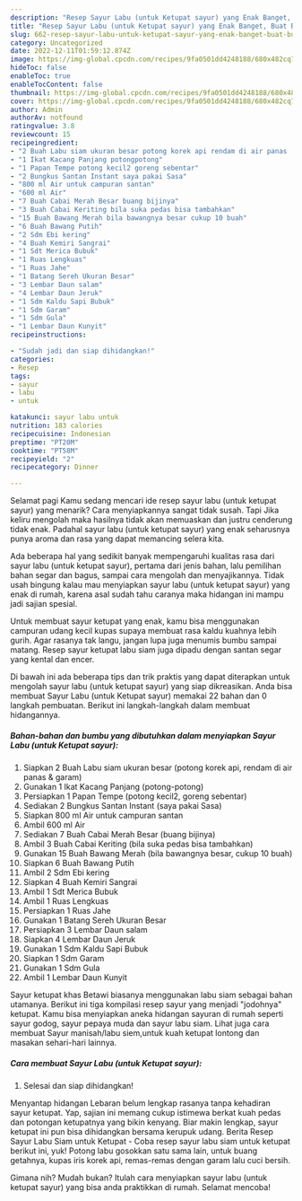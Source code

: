 ```yaml
---
description: "Resep Sayur Labu (untuk Ketupat sayur) yang Enak Banget, Buat Buka Puasa}"
title: "Resep Sayur Labu (untuk Ketupat sayur) yang Enak Banget, Buat Buka Puasa}"
slug: 662-resep-sayur-labu-untuk-ketupat-sayur-yang-enak-banget-buat-buka-puasa
category: Uncategorized
date: 2022-12-11T01:59:12.874Z
image: https://img-global.cpcdn.com/recipes/9fa0501dd4248188/680x482cq70/sayur-labu-untuk-ketupat-sayur-foto-resep-utama.jpg
hideToc: false
enableToc: true
enableTocContent: false
thumbnail: https://img-global.cpcdn.com/recipes/9fa0501dd4248188/680x482cq70/sayur-labu-untuk-ketupat-sayur-foto-resep-utama.jpg
cover: https://img-global.cpcdn.com/recipes/9fa0501dd4248188/680x482cq70/sayur-labu-untuk-ketupat-sayur-foto-resep-utama.jpg
author: Admin
authorAv: notfound
ratingvalue: 3.8
reviewcount: 15
recipeingredient:
- "2 Buah Labu siam ukuran besar potong korek api rendam di air panas  garam"
- "1 Ikat Kacang Panjang potongpotong"
- "1 Papan Tempe potong kecil2 goreng sebentar"
- "2 Bungkus Santan Instant saya pakai Sasa"
- "800 ml Air untuk campuran santan"
- "600 ml Air"
- "7 Buah Cabai Merah Besar buang bijinya"
- "3 Buah Cabai Keriting bila suka pedas bisa tambahkan"
- "15 Buah Bawang Merah bila bawangnya besar cukup 10 buah"
- "6 Buah Bawang Putih"
- "2 Sdm Ebi kering"
- "4 Buah Kemiri Sangrai"
- "1 Sdt Merica Bubuk"
- "1 Ruas Lengkuas"
- "1 Ruas Jahe"
- "1 Batang Sereh Ukuran Besar"
- "3 Lembar Daun salam"
- "4 Lembar Daun Jeruk"
- "1 Sdm Kaldu Sapi Bubuk"
- "1 Sdm Garam"
- "1 Sdm Gula"
- "1 Lembar Daun Kunyit"
recipeinstructions:

- "Sudah jadi dan siap dihidangkan!"
categories:
- Resep
tags:
- sayur
- labu
- untuk

katakunci: sayur labu untuk 
nutrition: 183 calories
recipecuisine: Indonesian
preptime: "PT20M"
cooktime: "PT58M"
recipeyield: "2"
recipecategory: Dinner

---
```



Selamat pagi Kamu sedang mencari ide resep sayur labu (untuk ketupat sayur) yang menarik? Cara menyiapkannya sangat tidak susah. Tapi Jika keliru mengolah maka hasilnya tidak akan memuaskan dan justru cenderung tidak enak. Padahal sayur labu (untuk ketupat sayur) yang enak seharusnya punya aroma dan rasa yang dapat memancing selera kita.


Ada beberapa hal yang sedikit banyak mempengaruhi kualitas rasa dari sayur labu (untuk ketupat sayur), pertama dari jenis bahan, lalu pemilihan bahan segar dan bagus, sampai cara mengolah dan menyajikannya. Tidak usah bingung kalau mau menyiapkan sayur labu (untuk ketupat sayur) yang enak di rumah, karena asal sudah tahu caranya maka hidangan ini mampu jadi sajian spesial.

Untuk membuat sayur ketupat yang enak, kamu bisa menggunakan campuran udang kecil kupas supaya membuat rasa kaldu kuahnya lebih gurih. Agar rasanya tak langu, jangan lupa juga menumis bumbu sampai matang. Resep sayur ketupat labu siam juga dipadu dengan santan segar yang kental dan encer.


Di bawah ini ada beberapa tips dan trik praktis yang dapat diterapkan untuk mengolah sayur labu (untuk ketupat sayur) yang siap dikreasikan. Anda bisa membuat Sayur Labu (untuk Ketupat sayur) memakai 22 bahan dan 0 langkah pembuatan. Berikut ini langkah-langkah dalam membuat hidangannya.

<!--inarticleads1-->

##### Bahan-bahan dan bumbu yang dibutuhkan dalam menyiapkan Sayur Labu (untuk Ketupat sayur):

1. Siapkan 2 Buah Labu siam ukuran besar (potong korek api, rendam di air panas &amp; garam)
1. Gunakan 1 Ikat Kacang Panjang (potong-potong)
1. Persiapkan 1 Papan Tempe (potong kecil2, goreng sebentar)
1. Sediakan 2 Bungkus Santan Instant (saya pakai Sasa)
1. Siapkan 800 ml Air untuk campuran santan
1. Ambil 600 ml Air
1. Sediakan 7 Buah Cabai Merah Besar (buang bijinya)
1. Ambil 3 Buah Cabai Keriting (bila suka pedas bisa tambahkan)
1. Gunakan 15 Buah Bawang Merah (bila bawangnya besar, cukup 10 buah)
1. Siapkan 6 Buah Bawang Putih
1. Ambil 2 Sdm Ebi kering
1. Siapkan 4 Buah Kemiri Sangrai
1. Ambil 1 Sdt Merica Bubuk
1. Ambil 1 Ruas Lengkuas
1. Persiapkan 1 Ruas Jahe
1. Gunakan 1 Batang Sereh Ukuran Besar
1. Persiapkan 3 Lembar Daun salam
1. Siapkan 4 Lembar Daun Jeruk
1. Gunakan 1 Sdm Kaldu Sapi Bubuk
1. Siapkan 1 Sdm Garam
1. Gunakan 1 Sdm Gula
1. Ambil 1 Lembar Daun Kunyit


Sayur ketupat khas Betawi biasanya menggunakan labu siam sebagai bahan utamanya. Berikut ini tiga kompilasi resep sayur yang menjadi &#34;jodohnya&#34; ketupat. Kamu bisa menyiapkan aneka hidangan sayuran di rumah seperti sayur godog, sayur pepaya muda dan sayur labu siam. Lihat juga cara membuat Sayur manisah/labu siem,untuk kuah ketupat lontong dan masakan sehari-hari lainnya. 

<!--inarticleads2-->

##### Cara membuat Sayur Labu (untuk Ketupat sayur):


1. Selesai dan siap dihidangkan!

Menyantap hidangan Lebaran belum lengkap rasanya tanpa kehadiran sayur ketupat. Yap, sajian ini memang cukup istimewa berkat kuah pedas dan potongan ketupatnya yang bikin kenyang. Biar makin lengkap, sayur ketupat ini pun bisa dihidangkan bersama kerupuk udang. Berita Resep Sayur Labu Siam untuk Ketupat - Coba resep sayur labu siam untuk ketupat berikut ini, yuk! Potong labu gosokkan satu sama lain, untuk buang getahnya, kupas iris korek api, remas-remas dengan garam lalu cuci bersih. 

Gimana nih? Mudah bukan? Itulah cara menyiapkan sayur labu (untuk ketupat sayur) yang bisa anda praktikkan di rumah. Selamat mencoba!
